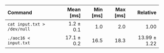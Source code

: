 | Command | Mean [ms] | Min [ms] | Max [ms] | Relative |
|:---|---:|---:|---:|---:|
| `cat input.txt > /dev/null` | 1.2 ± 0.1 | 1.0 | 2.0 | 1.00 |
| `./aoc16 < input.txt` | 17.1 ± 0.2 | 16.5 | 18.3 | 13.99 ± 1.22 |
